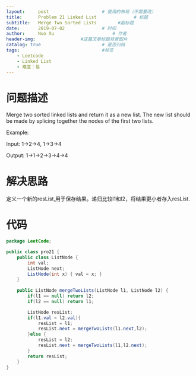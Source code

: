 ```yaml
---
layout:     post   				    # 使用的布局（不需要改）
title:      Problem 21 Linked List				# 标题 
subtitle:   Merge Two Sorted Lists        #副标题
date:       2019-07-02				# 时间
author:     Nuo Xu 						# 作者
header-img:              	#这篇文章标题背景图片
catalog: true 						# 是否归档
tags:								#标签
    - Leetcode
    - Linked List
    - 难度：易
---
```

# 问题描述
Merge two sorted linked lists and return it as a new list. The new list should be made by splicing together the nodes of the first two lists.

Example:

Input: 1->2->4, 1->3->4

Output: 1->1->2->3->4->4
# 解决思路
定义一个新的resList,用于保存结果。递归比较l1和l2，将结果更小者存入resList.
# 代码
```java
package LeetCode;

public class pro21 {
    public class ListNode {
        int val;
        ListNode next;
        ListNode(int x) { val = x; }
    }
    
    public ListNode mergeTwoLists(ListNode l1, ListNode l2) {
        if(l1 == null) return l2;
        if(l2 == null) return l1;

        ListNode resList;
        if(l1.val < l2.val){
            resList = l1;
            resList.next = mergeTwoLists(l1.next,l2);
        }else {
            resList = l2;
            resList.next = mergeTwoLists(l1,l2.next);
        }
        return resList;
    }
}
```
